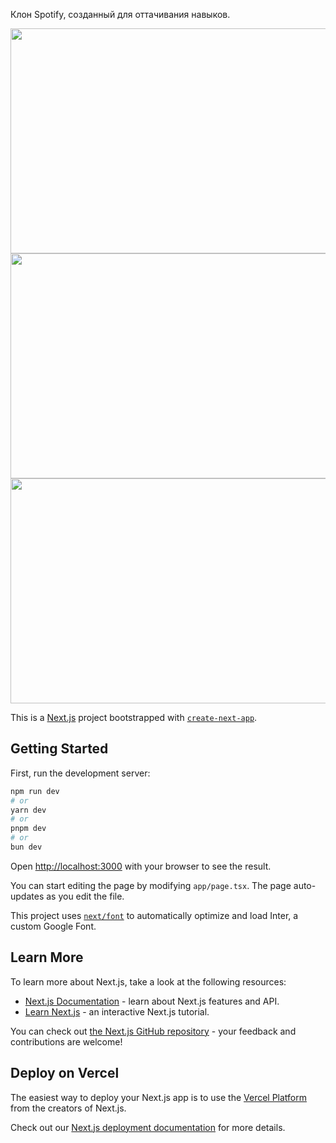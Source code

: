 Клон Spotify, созданный для оттачивания навыков.

<img src="https://github.com/s4ze/spotify-clone/assets/126989735/aab98fd8-5a18-4782-9bc2-7321810ae440" height="360" width="640">
<img src="https://github.com/s4ze/spotify-clone/assets/126989735/303e5e68-2095-4496-8e31-7237ebf5bdf6" height="360" width="640">
<img src="https://github.com/s4ze/spotify-clone/assets/126989735/4f83ee08-047f-49af-94c1-b67146bfc7c9" height="360" width="640">

This is a [Next.js](https://nextjs.org/) project bootstrapped with [`create-next-app`](https://github.com/vercel/next.js/tree/canary/packages/create-next-app).

## Getting Started

First, run the development server:

```bash
npm run dev
# or
yarn dev
# or
pnpm dev
# or
bun dev
```

Open [http://localhost:3000](http://localhost:3000) with your browser to see the result.

You can start editing the page by modifying `app/page.tsx`. The page auto-updates as you edit the file.

This project uses [`next/font`](https://nextjs.org/docs/basic-features/font-optimization) to automatically optimize and load Inter, a custom Google Font.

## Learn More

To learn more about Next.js, take a look at the following resources:

- [Next.js Documentation](https://nextjs.org/docs) - learn about Next.js features and API.
- [Learn Next.js](https://nextjs.org/learn) - an interactive Next.js tutorial.

You can check out [the Next.js GitHub repository](https://github.com/vercel/next.js/) - your feedback and contributions are welcome!

## Deploy on Vercel

The easiest way to deploy your Next.js app is to use the [Vercel Platform](https://vercel.com/new?utm_medium=default-template&filter=next.js&utm_source=create-next-app&utm_campaign=create-next-app-readme) from the creators of Next.js.

Check out our [Next.js deployment documentation](https://nextjs.org/docs/deployment) for more details.
